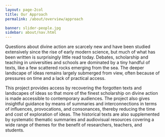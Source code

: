 ```yaml
---
layout: page-2col
title: Our Approach
permalink: /about/overview/approach

banner: slider-people.jpg
sidebar: about/nav.html
---
```

Questions about divine action are scarcely new and have been studied extensively since the rise of early modern science, but much of what has been written is surprisingly little read today. Debates, scholarship and teaching in universities and schools are dominated by a tiny handful of texts, like a few scattered rocks emerging from the sea. The deeper landscape of ideas remains largely submerged from view, often because of pressures on time and a lack of practical access.

This project provides access by recovering the forgotten texts and landscapes of ideas so that more of the finest scholarship on divine action is made accessible to contemporary audiences. The project also gives insightful guidance by means of summaries and interconnections in terms of influences, provocations, and consonances, thereby reducing the time and cost of exploration of ideas. The historical texts are also supplemented by systematic thematic summaries and audiovisual resources covering a wide range of themes for the benefit of researchers, teachers, and students.
